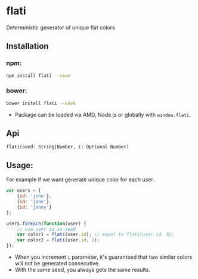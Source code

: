 # flati

Deterministic generator of unique flat colors

## Installation

### npm:
```sh
npm install flati --save
```

### bower:
```sh
bower install flati --save
```

* Package can be loaded via AMD, Node.js or globally with `window.flati`.

## Api

`flati(seed: String|Number, i: Optional Number)`

## Usage:

For example if we want generate unique color for each user.

```javascript
var users = [
    {id: 'john'},
    {id: 'jane'},
    {id: 'jenny'}
];

users.forEach(function(user) {
    // use user id as seed
    var color1 = flati(user.id); // equal to flati(user.id, 0);
    var color2 = flati(user.id, 1);
});
```

* When you increment `i` parameter, it's guaranteed that two similar colors will not be generated consecutive.
* With the same seed, you always gets the same results.
